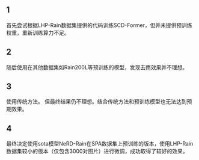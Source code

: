 
## 1
首先尝试根据LHP-Rain数据集提供的代码训练SCD-Former，但并未提供预训练权重，重新训练算力不足。
## 2
随后使用在其他数据集如Rain200L等预训练的模型，发现去雨效果并不理想。

## 3
使用传统方法。
但最终结果仍不理想。结合传统方法和预训练模型也无法达到预期效果。

## 4
最终决定使用sota模型NeRD-Rain在SPA数据集上预训练的版本，使用LHP-Rain数据集较小的版本（仅包含3000对图片）进行微调，成功取得了较好的效果。

